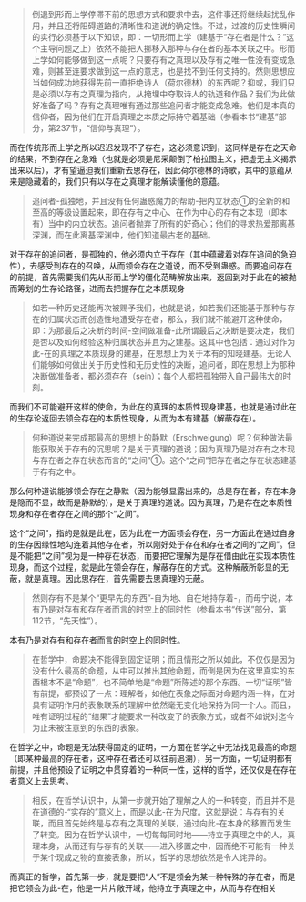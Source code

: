 <blockquote data-pid="wc4fIOEn">倒退到形而上学停滞不前的思想方式和要求中去，这件事还将继续起扰乱作用，并且还将阻碍道路的清晰性和道说的确定性。不过，过渡的历史性瞬间的实行必须基于以下知识，即：一切形而上学（建基于“存在者是什么？”这个主导问题之上）依然不能把人挪移入那种与存在者的基本关联之中。形而上学如何能够做到这一点呢？只要存有之真理以及存有之唯一性没有变成急难，则甚至连要求做到这一点的意志，也是找不到任何支持的。然则思想应当如何成功地获得先前一直拒绝诗人（荷尔德林）的东西呢？抑或，我们只是必须以存有之真理为指向，从掩埋中夺取诗人的轨道和作品？我们为此做好准备了吗？存有之真理唯有通过那些追问者才能变成急难。他们是本真的信仰者，因为他们在开启真理之本质之际持守着基础（参看本书“建基”部分，第237节，“信仰与真理”）。</blockquote><p data-pid="970RKhvE">而在传统形而上学之所以迟迟发现不了存在，这必须意识到，这同样是存在之天命的结果，不到存在之急难（也就是必须是尼采颠倒了柏拉图主义，把虚无主义揭示出来以后），才有望逼迫我们重新去思存在，因此荷尔德林的诗歌，其中的意蕴从来是隐藏着的，我们只有以存在之真理才能解读懂他的意蕴。</p><blockquote data-pid="CgigZVwW">追问者-孤独地，并且没有任何蛊惑魔力的帮助-把内立状态①的全新的和至高的等级设置起来，即在存有之中心、在作为中心的存有之本现（即本有）当中的内立状态。追问者抛弃了所有的好奇心；他们的寻求热爱那离基深渊，而在此离基深渊中，他们知道最古老的基础。</blockquote><p data-pid="ydHbaFm6">对于存在的追问者，是孤独的，他必须内立于存在（其中蕴藏着对存在追问的急迫性），去感受到存在的召唤，从而领会存在之道说，而不受到蛊惑。而要追问存在的前提，首先需要我们先从形而上学的僵化范畴解放出来，返回到对于此在的被抛而筹划的生存论路径，进而去把握存在之本质现身</p><blockquote data-pid="nKC2DZyu">如若一种历史还能再次被赐予我们，也就是说，如若我们还能基于那种与存在的归属状态而创造性地遭受存在者，那么，我们就不能避开这种使命，即：为那最后之决断的时间-空间做准备-此所谓最后之决断是要决定，我们是否以及如何经验这种归属状态并且为之建基。这其中也包括：通过对作为此-在的真理之本质现身的建基，在思想上为关于本有的知晓建基。无论人们能够如何做出关于历史性和无历史性的决断，追问者，即在思想上为那种决断做准备者，都必须存在（sein）；每个人都把孤独带入自己最伟大的时刻。</blockquote><p data-pid="cOEh4pAf">而我们不可能避开这样的使命，为此在的真理的本质性现身建基，也就是通过此在的生存论返回去领会存在的本质性现身，从而为本有建基（解蔽存在）。</p><blockquote data-pid="RaBQhqPm">何种道说来完成那最高的思想上的静默（Erschweigung）呢？何种做法最能获取关于存有的沉思呢？是关于真理的道说；因为真理乃是对存有之本现与存在者之存在状态而言的“之间”①。这个“之间”把存在者之存在状态建基于存有之中。</blockquote><p data-pid="8c8wKhvo">那么何种道说能够领会存在之静默（因为能够显露出来的，总是存在者，存在本身是隐而不显，故而是静默的），是关于真理的道说。因为真理，乃是存在之本质性现身和存在者存在之间的那个“之间”。</p><p data-pid="ydZkUNQt">这个“之间”，指的是就是此在，因为此在一方面领会存在，另一方面此在通过自身的生存因缘性地勾连着其他存在者，所以刚好处于存在和存在者之间的“之间”。但是不能把“之间”视为是一种存在状态，而要把它理解为是存在借由此在实现本质性现身，而这个过程，就是此在领会存在，解蔽存在的方式。这种解蔽所彰显的无蔽，就是真理。因此思存在，首先需要去思真理的无蔽。</p><blockquote data-pid="rJe95Esp">然则存有不是某个“更早先的东西”-自为地、自在地持存着-，而毋宁说，本有乃是对存有和存在者而言的时空上的同时性（参看本书“传送”部分，第112节，“先天性”）。</blockquote><p data-pid="jUC8Njyr">本有乃是对存有和存在者而言的时空上的同时性。</p><blockquote data-pid="Ss2Uw6FC">在哲学中，命题决不能得到固定证明；而且情形之所以如此，不仅仅是因为没有什么最高的命题，从中可以推出其他命题，而倒是因为在这里真实的东西根本不是“命题”，也不简单地是“命题”所陈述的那个东西。一切“证明”皆有前提，都预设了一点：理解者，如他在表象之际面对命题内涵一样，在对具有证明作用的表象联系的理解中依然毫无变化地保持为同一个人。而且，唯有证明过程的“结果”才能要求一种改变了的表象方式，或者不如说对迄今为止未被注意到的东西的表象。</blockquote><p data-pid="2U8XTFQk">在哲学之中，命题是无法获得固定的证明，一方面在哲学之中无法找见最高的命题（即某种最高的存在者，这种存在者还可以往前追溯），另一方面，一切证明都有前提，并且他预设了证明之中贯穿着的一种同一性，这样的哲学，还仅仅是在存在者意义上去思考。</p><blockquote data-pid="skkS_cVW">相反，在哲学认识中，从第一步就开始了理解之人的一种转变，而且并不是在道德的-“实存的”意义上，而是以此-在为尺度。这就是说：与存有的关联，而且首先始终是与存有之真理的关联，通过向此-在本身的移置而发生了转变。因为在哲学认识中，一切每每同时地——持立于真理之中的人，真理本身，从而还有与存有的关联——进入移置之中，因而绝不可能有一种关于某个现成之物的直接表象，所以，哲学的思想依然是令人诧异的。</blockquote><p data-pid="HJ0XvpHn">而真正的哲学，首先第一步，就是要把“人”不是领会为某一种特殊的存在者，而是把它领会为此-在，他是一片片敞开域，他持立于真理之中，从而与存在相关</p>